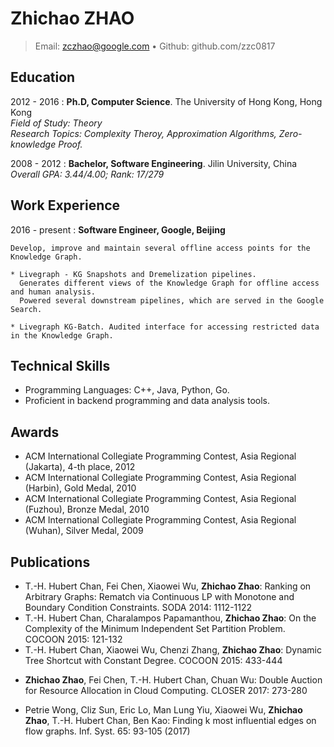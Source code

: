 Zhichao ZHAO
============
> Email: zczhao@google.com • Github: github.com/zzc0817


Education
---------
2012 - 2016
:   **Ph.D, Computer Science**. The University of Hong Kong, Hong Kong\
    *Field of Study: Theory*\
    *Research Topics: Complexity Theroy, Approximation Algorithms, Zero-knowledge Proof.*
    <!--
    *Thesis Title: Private, Secure and Truthful Multi-party Protocols.*
    Add back Cryptocurrency
    -->

2008 - 2012
:   **Bachelor, Software Engineering**. Jilin University, China\
    *Overall GPA: 3.44/4.00; Rank: 17/279*


Work Experience
---------------
2016 - present
:   **Software Engineer, Google, Beijing**

    Develop, improve and maintain several offline access points for the Knowledge Graph.

    * Livegraph - KG Snapshots and Dremelization pipelines.
      Generates different views of the Knowledge Graph for offline access and human analysis.
      Powered several downstream pipelines, which are served in the Google Search.

    * Livegraph KG-Batch. Audited interface for accessing restricted data in the Knowledge Graph.


Technical Skills
----------------
* Programming Languages: C++, Java, Python, Go.
* Proficient in backend programming and data analysis tools.


Awards
------
* ACM International Collegiate Programming Contest, Asia Regional (Jakarta), 4-th place, 2012
* ACM International Collegiate Programming Contest, Asia Regional (Harbin), Gold Medal, 2010
* ACM International Collegiate Programming Contest, Asia Regional (Fuzhou), Bronze Medal, 2010
* ACM International Collegiate Programming Contest, Asia Regional (Wuhan), Silver Medal, 2009


Publications
------------
* T.-H. Hubert Chan, Fei Chen, Xiaowei Wu, **Zhichao Zhao**:
Ranking on Arbitrary Graphs: Rematch via Continuous LP with Monotone and Boundary Condition Constraints.
SODA 2014: 1112-1122
* T.-H. Hubert Chan, Charalampos Papamanthou, **Zhichao Zhao**:
On the Complexity of the Minimum Independent Set Partition Problem.
COCOON 2015: 121-132
* T.-H. Hubert Chan, Xiaowei Wu, Chenzi Zhang, **Zhichao Zhao**:
Dynamic Tree Shortcut with Constant Degree.
COCOON 2015: 433-444
<!--
* **Zhichao Zhao**, T-H. Hubert Chan:
How to Vote Privately Using Bitcoin.
ICICS 2015: 82-96
-->
* **Zhichao Zhao**, Fei Chen, T.-H. Hubert Chan, Chuan Wu:
Double Auction for Resource Allocation in Cloud Computing.
CLOSER 2017: 273-280
<!--
* Ahmed E. Kosba, **Zhichao Zhao**, Andrew Miller, Yi Qian, T.-H. Hubert Chan, Charalampos Papamanthou, Rafael Pass, Abhi Shelat, Elaine Shi:
How to Use SNARKs in Universally Composable Protocols.
ePrint Archive (2015)
-->
* Petrie Wong, Cliz Sun, Eric Lo, Man Lung Yiu, Xiaowei Wu, **Zhichao Zhao**, T.-H. Hubert Chan, Ben Kao:
Finding k most influential edges on flow graphs.
Inf. Syst. 65: 93-105 (2017)
